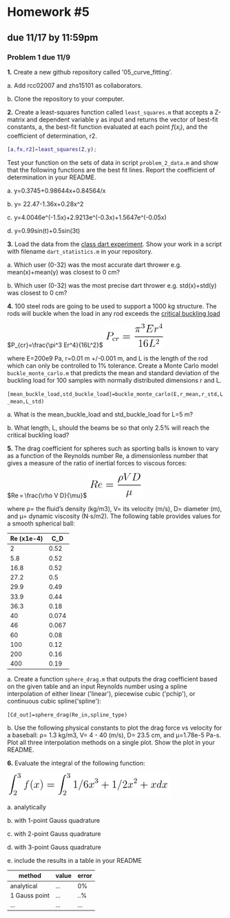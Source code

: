 # Homework #5
## due 11/17 by 11:59pm


### Problem 1 due 11/9

**1\.** Create a new github repository called '05_curve_fitting'.

a. Add rcc02007 and zhs15101 as collaborators.

b. Clone the repository to your computer.


**2\.** Create a least-squares function called `least_squares.m` that accepts a Z-matrix and
dependent variable y as input and returns the vector of best-fit constants, a, the
best-fit function evaluated at each point $f(x_{i})$, and the coefficient of
determination, r2. 

```matlab
[a,fx,r2]=least_squares(Z,y);
```

Test your function on the sets of data in script `problem_2_data.m` and show that the
following functions are the best fit lines. Report the coefficient of determination in your README. 

a. y=0.3745+0.98644x+0.84564/x

b. y= 22.47-1.36x+0.28x^2

c. y=4.0046e^(-1.5x)+2.9213e^(-0.3x)+1.5647e^(-0.05x)

d. y=0.99sin(t)+0.5sin(3t)

**3\.** Load the data from the [class dart
experiment](https://github.com/cooperrc/stats_and_linear_regression/blob/master/compiled_data.csv). 
Show your work in a script with filename `dart_statistics.m` in your repository.

a. Which user (0-32) was the most accurate dart thrower e.g. mean(x)+mean(y) was closest to 0 cm?

b. Which user (0-32) was the most precise dart thrower e.g. std(x)+std(y) was closest to 0 cm?

**4\.** 100 steel rods are going to be used to support a 1000 kg structure. The
rods will buckle when the load in any rod exceeds the [critical buckling
load](https://en.wikipedia.org/wiki/Euler%27s_critical_load)

$P_{cr}=\frac{\pi^3 Er^4}{16L^2}$
![buckle](./equations/buckle.png)

where E=200e9 Pa, r=0.01 m +/-0.001 m, and L is the length of the rod which can only be
controlled to 1% tolerance. Create a Monte
Carlo model `buckle_monte_carlo.m` that predicts the mean and standard deviation of the buckling load for 100
samples with normally distributed dimensions r and L. 

`[mean_buckle_load,std_buckle_load]=buckle_monte_carlo(E,r_mean,r_std,L_mean,L_std)`

a. What is the mean_buckle_load and std_buckle_load for L=5 m?

b. What length, L, should the beams be so that only 2.5% will reach the critical buckling
load?

**5\.**  The drag coefficient for spheres such as sporting balls is known to vary as a
function of the Reynolds number Re, a dimensionless number that gives a measure of the
ratio of inertial forces to viscous forces:

$Re = \frac{\rho V D}{\mu}$
![Reynolds](./equations/reynolds.png)

where ρ= the fluid’s density (kg/m3), V= its velocity (m/s), D= diameter (m), and μ=
dynamic viscosity (N⋅s/m2). The
following table provides values for a smooth spherical ball:

|Re (x1e-4) | C_D |
|---|---|
|2 | 0.52|
|5.8| 0.52|
|16.8| 0.52 |
|27.2|0.5|
|29.9|0.49 |
|33.9|0.44|
|36.3 | 0.18|
|40| 0.074 |
|46|0.067 |
|60|0.08 |
|100| 0.12|
|200| 0.16|
|400| 0.19|

a. Create a function `sphere_drag.m` that outputs the drag coefficient based on the given
table and an input Reynolds number using a spline interpolation of either linear
('linear'),
piecewise cubic ('pchip'), or continuous cubic spline('spline'):

`[Cd_out]=sphere_drag(Re_in,spline_type)`

b. Use the following physical constants to plot the drag force vs velocity for a baseball:
ρ= 1.3 kg/m3, V= 4 - 40 (m/s), D= 23.5 cm, and μ=1.78e-5 Pa-s. Plot all three
interpolation methods on a single plot. Show the plot in your README.

**6\.** Evaluate the integral of the following function:

![fx](./equations/fx.png)

a. analytically

b. with 1-point Gauss quadrature

c. with 2-point Gauss quadrature

d. with 3-point Gauss quadrature

e. include the results in a table in your README

|method|value|error|
|---|---|---|
|analytical| ... | 0%|
|1 Gauss point | ... | ..% |
|... | ... | ... |


